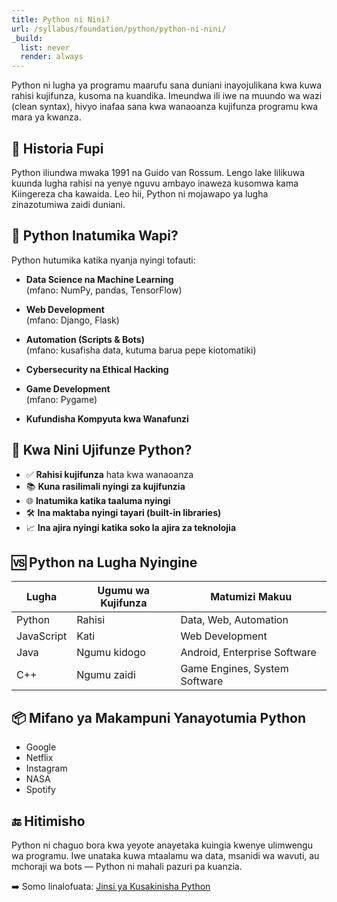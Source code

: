 ```yaml
---
title: Python ni Nini?
url: /syllabus/foundation/python/python-ni-nini/
_build:
  list: never
  render: always
---
```


Python ni lugha ya programu maarufu sana duniani inayojulikana kwa kuwa rahisi kujifunza, kusoma na kuandika. Imeundwa ili iwe na muundo wa wazi (clean syntax), hivyo inafaa sana kwa wanaoanza kujifunza programu kwa mara ya kwanza.

## 📜 Historia Fupi

Python iliundwa mwaka 1991 na Guido van Rossum. Lengo lake lilikuwa kuunda lugha rahisi na yenye nguvu ambayo inaweza kusomwa kama Kiingereza cha kawaida. Leo hii, Python ni mojawapo ya lugha zinazotumiwa zaidi duniani.

## 🧰 Python Inatumika Wapi?

Python hutumika katika nyanja nyingi tofauti:

- **Data Science na Machine Learning**  
  (mfano: NumPy, pandas, TensorFlow)

- **Web Development**  
  (mfano: Django, Flask)

- **Automation (Scripts & Bots)**  
  (mfano: kusafisha data, kutuma barua pepe kiotomatiki)

- **Cybersecurity na Ethical Hacking**

- **Game Development**  
  (mfano: Pygame)

- **Kufundisha Kompyuta kwa Wanafunzi**

## 🤔 Kwa Nini Ujifunze Python?

- ✅ **Rahisi kujifunza** hata kwa wanaoanza
- 📚 **Kuna rasilimali nyingi za kujifunzia**
- 🌐 **Inatumika katika taaluma nyingi**
- 🛠️ **Ina maktaba nyingi tayari (built-in libraries)**
- 📈 **Ina ajira nyingi katika soko la ajira za teknolojia**

## 🆚 Python na Lugha Nyingine

| Lugha      | Ugumu wa Kujifunza | Matumizi Makuu               |
|------------|--------------------|------------------------------|
| Python     | Rahisi             | Data, Web, Automation        |
| JavaScript | Kati               | Web Development              |
| Java       | Ngumu kidogo       | Android, Enterprise Software|
| C++        | Ngumu zaidi        | Game Engines, System Software|

## 📦 Mifano ya Makampuni Yanayotumia Python

- Google
- Netflix
- Instagram
- NASA
- Spotify

## 🔚 Hitimisho

Python ni chaguo bora kwa yeyote anayetaka kuingia kwenye ulimwengu wa programu. Iwe unataka kuwa mtaalamu wa data, msanidi wa wavuti, au mchoraji wa bots — Python ni mahali pazuri pa kuanzia.

➡️ Somo linalofuata: [Jinsi ya Kusakinisha Python](/syllabus/foundation/python/kuinstall-python/)
